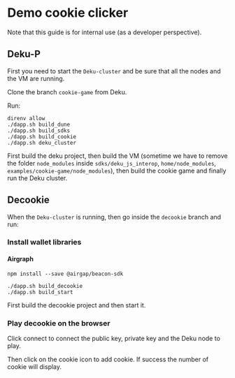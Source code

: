 # Demo cookie clicker
Note that this guide is for internal use (as a developer perspective).

## Deku-P

First you need to start the `Deku-cluster` and be sure that all the nodes and the VM are running.

Clone the branch `cookie-game` from Deku.

Run:

```
direnv allow
./dapp.sh build_dune
./dapp.sh build_sdks
./dapp.sh build_cookie
./dapp.sh deku_cluster
```

First build the deku project, then build the VM (sometime we have to remove the folder `node_modules` inside `sdks/deku_js_interop`, `home/node_modules`, `examples/cookie-game/node_modules`), then build the cookie game and finally run the Deku cluster.

## Decookie

When the `Deku-cluster` is running, then go inside the `decookie` branch and run:

### Install wallet libraries

#### Airgraph

```
npm install --save @airgap/beacon-sdk
```

```
./dapp.sh build_decookie
./dapp.sh build_start
```

First build the decookie project and then start it.

### Play decookie on the browser

Click connect to connect the public key, private key and the Deku node to play. 

Then click on the cookie icon to add cookie. If success the number of cookie will display. 